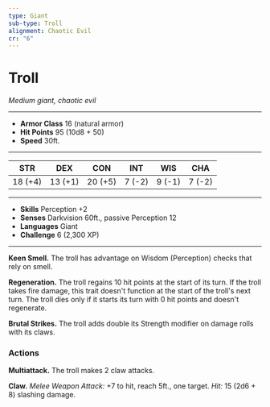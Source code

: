 ```yaml
---
type: Giant
sub-type: Troll
alignment: Chaotic Evil
cr: "6"
---
```

# Troll
*Medium giant, chaotic evil*
___
- **Armor Class** 16 (natural armor)
- **Hit Points** 95 (10d8 + 50)
- **Speed** 30ft.
___
|STR|DEX|CON|INT|WIS|CHA|
|:---:|:---:|:---:|:---:|:---:|:---:|
|18 (+4)|13 (+1)|20 (+5)|7 (-2)|9 (-1)|7 (-2)|
___
- **Skills** Perception +2
- **Senses** Darkvision 60ft., passive Perception 12
- **Languages** Giant
- **Challenge** 6 (2,300 XP)
___
**Keen Smell.** The troll has advantage on Wisdom (Perception) checks that rely on smell.

**Regeneration.** The troll regains 10 hit points at the start of its turn. If the troll takes fire damage, this trait doesn't function at the start of the troll's next turn. The troll dies only if it starts its turn with 0 hit points and doesn't regenerate.

**Brutal Strikes.** The troll adds double its Strength modifier on damage rolls with its claws.

### Actions
**Multiattack.** The troll makes 2 claw attacks.

**Claw.** *Melee Weapon Attack:* +7 to hit, reach 5ft., one target. *Hit:* 15 (2d6 + 8) slashing damage.
